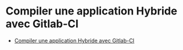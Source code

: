 # Compiler une application Hybride avec Gitlab-CI

<!-- TOC -->

- [Compiler une application Hybride avec Gitlab-CI](#compiler-une-application-hybride-avec-gitlab-ci)

<!-- /TOC -->